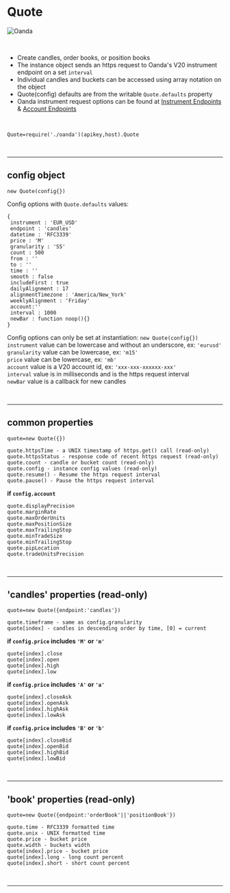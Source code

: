 # **Quote** 

![Oanda](https://img.shields.io/badge/oanda%20api-v20-blue)

<br/>

- Create candles, order books, or position books
- The instance object sends an https request to Oanda's V20 instrument endpoint on a set `interval`
- Individual candles and buckets can be accessed using array notation on the object
- Quote(config) defaults are from the writable `Quote.defaults` property
- Oanda instrument request options can be found at [Instrument Endpoints](https://developer.oanda.com/rest-live-v20/instrument-ep/) & [Account Endpoints](https://developer.oanda.com/rest-live-v20/account-ep/)

<br/>

`Quote=require('./oanda')(apikey,host).Quote`<br/>

<br/>

---

config object 
-

`new Quote(config{})`<br/>

Config options with `Quote.defaults` values:<br/>

```
{
 instrument : 'EUR_USD'
 endpoint : 'candles'
 datetime : 'RFC3339'
 price : 'M'
 granularity : 'S5'
 count : 500
 from : ''
 to : ''
 time : ''
 smooth : false
 includeFirst : true
 dailyAlignment : 17
 alignmentTimezone : 'America/New_York'
 weeklyAlignment : 'Friday'
 account:''
 interval : 1000
 newBar : function noop(){}
}
```

Config options can only be set at instantiation: `new Quote(config{})`<br/>
`instrument` value can be lowercase and without an underscore, ex: `'eurusd'`<br/>
`granularity` value can be lowercase, ex: `'m15'`<br/>
`price` value can be lowercase, ex: `'mb'`<br/>
`account` value is a V20 account id, ex: `'xxx-xxx-xxxxxx-xxx'`<br/>
`interval` value is in milliseconds and is the https request interval<br/>
`newBar` value is a callback for new candles

<br/>

---

common properties
-

```
quote=new Quote({})

quote.httpsTime - a UNIX timestamp of https.get() call (read-only)
quote.httpsStatus - response code of recent https request (read-only)
quote.count - candle or bucket count (read-only)
quote.config - instance config values (read-only)
quote.resume() - Resume the https request interval
quote.pause() - Pause the https request interval
```

**if `config.account`**
```
quote.displayPrecision
quote.marginRate
quote.maxOrderUnits
quote.maxPositionSize
quote.maxTrailingStop
quote.minTradeSize
quote.minTrailingStop
quote.pipLocation
quote.tradeUnitsPrecision
```

<br/>

---

'candles' properties (read-only)
-

```
quote=new Quote({endpoint:'candles'})

quote.timeframe - same as config.granularity
quote[index] - candles in descending order by time, [0] = current
```

**if `config.price` includes `'M'` or `'m'`**
```
quote[index].close
quote[index].open
quote[index].high
quote[index].low
```

**if `config.price` includes `'A'` or `'a'`**
```
quote[index].closeAsk
quote[index].openAsk
quote[index].highAsk
quote[index].lowAsk
```

**if `config.price` includes `'B'` or `'b'`**
```
quote[index].closeBid
quote[index].openBid
quote[index].highBid
quote[index].lowBid
```

<br/>

---

'book' properties (read-only)
-

```
quote=new Quote({endpoint:'orderBook'||'positionBook'})

quote.time - RFC3339 formatted time
quote.unix - UNIX formatted time
quote.price - bucket price
quote.width - buckets width
quote[index].price - bucket price
quote[index].long - long count percent
quote[index].short - short count percent
```

<br/>

---
